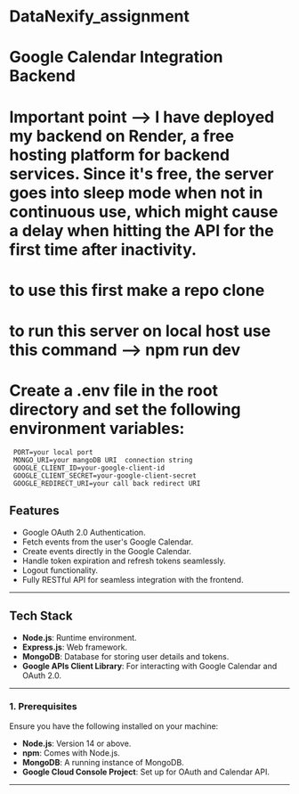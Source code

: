 # DataNexify_assignment

# **Google Calendar Integration Backend**

# Important point --> I have deployed my backend on Render, a free hosting platform for backend services. Since it's free, the server goes into sleep mode when not in continuous use, which might cause a delay when hitting the API for the first time after inactivity.

# to use this first make a repo clone 

# to run this server on local host use this command  --> npm run dev

# Create a .env file in the root directory and set the following environment variables:
     PORT=your local port  
     MONGO_URI=your mangoDB URI  connection string  
     GOOGLE_CLIENT_ID=your-google-client-id
     GOOGLE_CLIENT_SECRET=your-google-client-secret
     GOOGLE_REDIRECT_URI=your call back redirect URI


## **Features**

- Google OAuth 2.0 Authentication.
- Fetch events from the user's Google Calendar.
- Create events directly in the Google Calendar.
- Handle token expiration and refresh tokens seamlessly.
- Logout functionality.
- Fully RESTful API for seamless integration with the frontend.

---

## **Tech Stack**

- **Node.js**: Runtime environment.
- **Express.js**: Web framework.
- **MongoDB**: Database for storing user details and tokens.
- **Google APIs Client Library**: For interacting with Google Calendar and OAuth 2.0.

---

### **1. Prerequisites**

Ensure you have the following installed on your machine:

- **Node.js**: Version 14 or above.
- **npm**: Comes with Node.js.
- **MongoDB**: A running instance of MongoDB.
- **Google Cloud Console Project**: Set up for OAuth and Calendar API.

---
